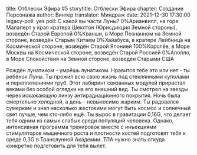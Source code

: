 title: Отблески Эфира #5
storytitle: Отблески Эфира
chapter: Создание Персонажа
author: Винтер
translator: Миндраж
date: 2021-12-30 17:30:00
legacy-poll: yes
poll: С какой вы части Луны?
      0%Арианвилл, на горе Малаперт у края кратера Шеклтон (Юрисдикция Земной стороны), возведён Старой Европой
      0%Кванши, в Море Познанном на Земной стороне, возведён Старым Китаем
      0%Хайабуса, в кратере Лейбница на Космической стороне, возведён Старой Японией
      100%Королёв, в Море Москвы на Космической стороне, возведён Старой Россией
      0%Аполло, в Море Спокойствия на Земной стороне, возведен Старыми США

Рождён лунатиком - умрёшь лунатиком. Нравится тебе это или нет - ты ребёнок Луны. Ты прожил всю свою жизнь под стеклянными куполами и переплетениями труб. Этот лабиринт связанных модулей прирастал веками без особой оглядки на его внешний вид. Ты смотрел на звезды через искажающую линзу антирадиационного покрытия. Ночь была смертельно холодной, а день - невыносимо жарким. Ты радовался сумеркам и знал насколько жестокими могут быть космос и солнечный свет лучше, чем кто-либо ещё. Ты вырос в гравитации 0,16G, что делает тебя одним из самых слабых среди популяций человека. Однако, интенсивная программа тренировок вместе с инъекциями стимуляторов мышечного роста и плотности костей подготовят тебя к среде 0,3G в Транслунной Академии. ТЛА нужно знать откуда конкретно подготовить для тебя вылет.